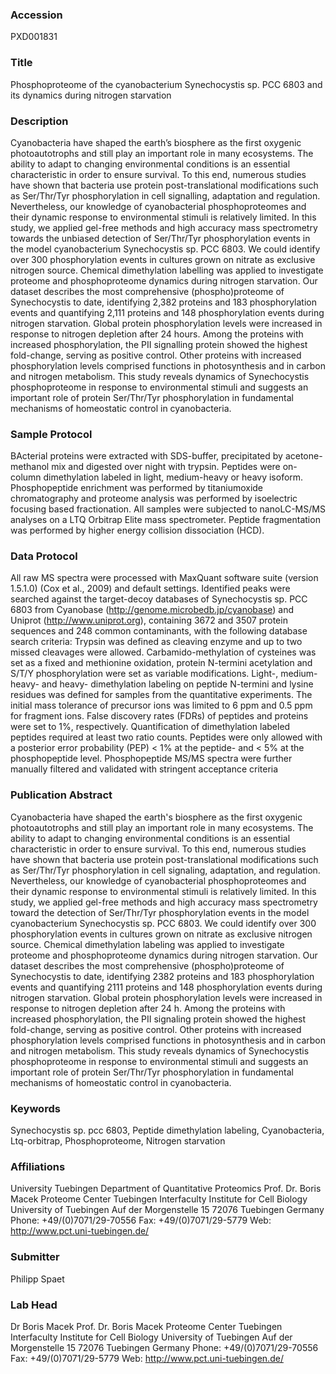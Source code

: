 ### Accession
PXD001831

### Title
Phosphoproteome of the cyanobacterium Synechocystis sp. PCC 6803 and its dynamics during nitrogen starvation

### Description
Cyanobacteria have shaped the earth’s biosphere as the first oxygenic photoautotrophs and still play an important role in many ecosystems. The ability to adapt to changing environmental conditions is an essential characteristic in order to ensure survival. To this end, numerous studies have shown that bacteria use protein post-translational modifications such as Ser/Thr/Tyr phosphorylation in cell signalling, adaptation and regulation. Nevertheless, our knowledge of cyanobacterial phosphoproteomes and their dynamic response to environmental stimuli is relatively limited. In this study, we applied gel-free methods and high accuracy mass spectrometry towards the unbiased detection of Ser/Thr/Tyr phosphorylation events in the model cyanobacterium Synechocystis sp. PCC 6803. We could identify over 300 phosphorylation events in cultures grown on nitrate as exclusive nitrogen source. Chemical dimethylation labelling was applied to investigate proteome and phosphoproteome dynamics during nitrogen starvation. Our dataset describes the most comprehensive (phospho)proteome of Synechocystis to date, identifying 2,382 proteins and 183 phosphorylation events and quantifying 2,111 proteins and 148 phosphorylation events during nitrogen starvation. Global protein phosphorylation levels were increased in response to nitrogen depletion after 24 hours. Among the proteins with increased phosphorylation, the PII signalling protein showed the highest fold-change, serving as positive control. Other proteins with increased phosphorylation levels comprised functions in photosynthesis and in carbon and nitrogen metabolism. This study reveals dynamics of Synechocystis phosphoproteome in response to environmental stimuli and suggests an important role of protein Ser/Thr/Tyr phosphorylation in fundamental mechanisms of homeostatic control in cyanobacteria.

### Sample Protocol
BActerial proteins were extracted with SDS-buffer, precipitated by acetone-methanol mix and digested over night with trypsin. Peptides were on-column dimethylation labeled in light, medium-heavy or heavy isoform. Phosphopeptide enrichment was performed by titaniumoxide chromatography and proteome analysis was performed by isoelectric focusing based fractionation. All samples were subjected to nanoLC-MS/MS analyses on a LTQ Orbitrap Elite mass spectrometer. Peptide fragmentation was performed by higher energy collision dissociation (HCD).

### Data Protocol
All raw MS spectra were processed with MaxQuant software suite (version 1.5.1.0) (Cox et al., 2009) and default settings. Identified peaks were searched against the target-decoy databases of Synechocystis sp. PCC 6803 from Cyanobase (http://genome.microbedb.jp/cyanobase) and Uniprot (http://www.uniprot.org), containing 3672 and 3507 protein sequences and 248 common contaminants, with the following database search criteria: Trypsin was defined as cleaving enzyme and up to two missed cleavages were allowed. Carbamido-methylation of cysteines was set as a fixed and methionine oxidation, protein N-termini acetylation and S/T/Y phosphorylation were set as variable modifications. Light-, medium-heavy- and heavy- dimethylation labeling on peptide N-termini and lysine residues was defined for samples from the quantitative experiments. The initial mass tolerance of precursor ions was limited to 6 ppm and 0.5 ppm for fragment ions. False discovery rates (FDRs) of peptides and proteins were set to 1%, respectively. Quantification of dimethylation labeled peptides required at least two ratio counts. Peptides were only allowed with a posterior error probability (PEP) < 1% at the peptide- and < 5% at the phosphopeptide level. Phosphopeptide MS/MS spectra were further manually filtered and validated with stringent acceptance criteria

### Publication Abstract
Cyanobacteria have shaped the earth's biosphere as the first oxygenic photoautotrophs and still play an important role in many ecosystems. The ability to adapt to changing environmental conditions is an essential characteristic in order to ensure survival. To this end, numerous studies have shown that bacteria use protein post-translational modifications such as Ser/Thr/Tyr phosphorylation in cell signaling, adaptation, and regulation. Nevertheless, our knowledge of cyanobacterial phosphoproteomes and their dynamic response to environmental stimuli is relatively limited. In this study, we applied gel-free methods and high accuracy mass spectrometry toward the detection of Ser/Thr/Tyr phosphorylation events in the model cyanobacterium Synechocystis sp. PCC 6803. We could identify over 300 phosphorylation events in cultures grown on nitrate as exclusive nitrogen source. Chemical dimethylation labeling was applied to investigate proteome and phosphoproteome dynamics during nitrogen starvation. Our dataset describes the most comprehensive (phospho)proteome of Synechocystis to date, identifying 2382 proteins and 183 phosphorylation events and quantifying 2111 proteins and 148 phosphorylation events during nitrogen starvation. Global protein phosphorylation levels were increased in response to nitrogen depletion after 24 h. Among the proteins with increased phosphorylation, the PII signaling protein showed the highest fold-change, serving as positive control. Other proteins with increased phosphorylation levels comprised functions in photosynthesis and in carbon and nitrogen metabolism. This study reveals dynamics of Synechocystis phosphoproteome in response to environmental stimuli and suggests an important role of protein Ser/Thr/Tyr phosphorylation in fundamental mechanisms of homeostatic control in cyanobacteria.

### Keywords
Synechocystis sp. pcc 6803, Peptide dimethylation labeling, Cyanobacteria, Ltq-orbitrap, Phosphoproteome, Nitrogen starvation

### Affiliations
University Tuebingen Department of Quantitative Proteomics
Prof. Dr. Boris Macek Proteome Center Tuebingen Interfaculty Institute for Cell Biology University of Tuebingen Auf der Morgenstelle 15 72076 Tuebingen Germany Phone: +49/(0)7071/29-70556 Fax: +49/(0)7071/29-5779 Web: http://www.pct.uni-tuebingen.de/

### Submitter
Philipp Spaet

### Lab Head
Dr Boris Macek
Prof. Dr. Boris Macek Proteome Center Tuebingen Interfaculty Institute for Cell Biology University of Tuebingen Auf der Morgenstelle 15 72076 Tuebingen Germany Phone: +49/(0)7071/29-70556 Fax: +49/(0)7071/29-5779 Web: http://www.pct.uni-tuebingen.de/


